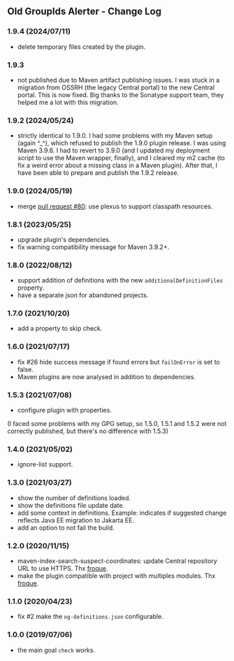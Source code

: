 ## Old GroupIds Alerter - Change Log

### 1.9.4 (2024/07/11)
* delete temporary files created by the plugin.

### 1.9.3
* not published due to Maven artifact publishing issues. I was stuck in a migration from OSSRH (the legacy Central portal) to the new Central portal. This is now fixed. Big thanks to the Sonatype support team, they helped me a lot with this migration.

### 1.9.2 (2024/05/24)
* strictly identical to 1.9.0. I had some problems with my Maven setup (again ^_^), which refused to publish the 1.9.0 plugin release. I was using Maven 3.9.6. I had to revert to 3.9.0 (and I updated my deployment script to use the Maven wrapper, finally), and I cleared my m2 cache (to fix a weird error about a missing class in a Maven plugin). After that, I have been able to prepare and publish the 1.9.2 release.

### 1.9.0 (2024/05/19)
* merge [pull request #80](https://github.com/jonathanlermitage/oga-maven-plugin/pull/80): use plexus to support classpath resources.

### 1.8.1 (2023/05/25)
* upgrade plugin's dependencies.
* fix warning compatibility message for Maven 3.9.2+.

### 1.8.0 (2022/08/12)
* support addition of definitions with the new `additionalDefinitionFiles` property.
* have a separate json for abandoned projects.

### 1.7.0 (2021/10/20)
* add a property to skip check.

### 1.6.0 (2021/07/17)
* fix #26 hide success message if found errors but `failOnError` is set to false.
* Maven plugins are now analysed in addition to dependencies.

### 1.5.3 (2021/07/08)
* configure plugin with properties.

(I faced some problems with my GPG setup, so 1.5.0, 1.5.1 and 1.5.2 were not correctly published, but there's no difference with 1.5.3)

### 1.4.0 (2021/05/02)
* ignore-list support.

### 1.3.0 (2021/03/27)
* show the number of definitions loaded.
* show the definitions file update date.
* add some context in definitions. Example: indicates if suggested change reflects Java EE migration to Jakarta EE.
* add an option to not fail the build.

### 1.2.0 (2020/11/15)
* maven-index-search-suspect-coordinates: update Central repository URL to use HTTPS. Thx [froque](https://github.com/froque).
* make the plugin compatible with project with multiples modules. Thx [froque](https://github.com/froque).

### 1.1.0 (2020/04/23)
* fix #2 make the `og-definitions.json` configurable.

### 1.0.0 (2019/07/06)
* the main goal `check` works.
